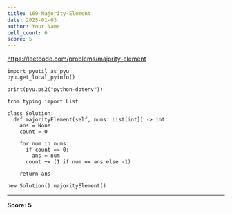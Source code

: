 ```yaml
---
title: 169-Majority-Element
date: 2025-01-03
author: Your Name
cell_count: 6
score: 5
---
```


https://leetcode.com/problems/majority-element


```
import pyutil as pyu
pyu.get_local_pyinfo()
```


```
print(pyu.ps2("python-dotenv"))
```


```
from typing import List
```


```
class Solution:
  def majorityElement(self, nums: List[int]) -> int:
    ans = None
    count = 0

    for num in nums:
      if count == 0:
        ans = num
      count += (1 if num == ans else -1)

    return ans
```


```
new Solution().majorityElement()
```


---
**Score: 5**